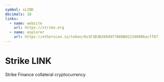 ```yaml
---
symbol: sLINK
decimals: 18
links:
  - name: website
    url: https://strike.org
  - name: explorer
    url: https://etherscan.io/token/0x3F3B3B269d9f7088B022290906acff8710914be1
---
```


# Strike LINK

Strike Finance collateral cryptocurrency
